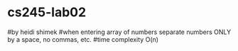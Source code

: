 # cs245-lab02
#by heidi shimek
#when entering array of numbers separate numbers ONLY by a space, no commas, etc. 
#time complexity O(n)
